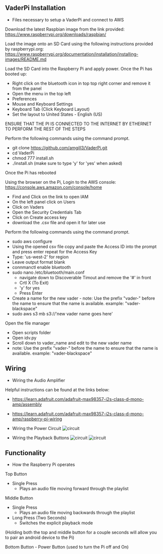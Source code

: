 

## VaderPi Installation ##
- Files necessary to setup a VaderPi and connect to AWS

Download the latest Raspbian image from the link provided: https://www.raspberrypi.org/downloads/raspbian/

Load the image onto an SD Card using the following instructions provided by raspberrypi.org:
https://www.raspberrypi.org/documentation/installation/installing-images/README.md

Load the SD Card into the Raspberry Pi and apply power. Once the Pi has booted up:
- Right click on the bluetooth icon in top top right corner and remove it from the panel
- Open the menu in the top left
 - Preferences
 - Mouse and Keyboard Settings
 - Keyboard Tab (Click Keyboard Layout)
 - Set the layout to United States - English (US)

ENSURE THAT THE PI IS CONNECTED TO THE INTERNET BY ETHERNET TO PERFORM THE REST OF THE STEPS

Perform the following commands using the command prompt.
- git clone https://github.com/amgill3/VaderPi.git
- cd VaderPi
- chmod 777 install.sh
- ./install.sh
(make sure to type 'y' for 'yes' when asked)

Once the Pi has rebooted 

Using the browser on the Pi, Login to the AWS console: https://console.aws.amazon.com/console/home
- Find and Click on the link to open IAM
- On the left panel click on Users
- Click on Vaders
- Open the Security Credentials Tab
- Click on Create access key
- download the .csv file and open it for later use

Perform the following commands using the command prompt.
 - sudo aws configure
  - Using the opened csv file copy and paste the Access ID into the prompt and press enter
repeat for the Access Key
  - Type: 'us-west-2' for region
  - Leave output format blank
 - connmanctl enable bluetooth
 - sudo nano /etc/bluetooth/main.conf
   - navigate down to Discoverable Timout and remove the '#' in front
   - Crtl X (To Exit)
   - 'y' for yes
   - Press Enter
 - Create a name for the new vader - note: Use the prefix "vader-" before the name to ensure that the name is available. example: "vader-blackspace"
  - sudo aws s3 mb s3://'new vader name goes here'

Open the file manager
 - Open scripts folder
 - Open idv.py
  - Scroll down to vader_name and edit to the new vader name
  - note: Use the prefix "vader-" before the name to ensure that the name is available. example: "vader-blackspace"




## Wiring ##

- Wiring the Audio Amplifier

Helpful instructions can be found at the links below:
 - https://learn.adafruit.com/adafruit-max98357-i2s-class-d-mono-amp/assembly
 - https://learn.adafruit.com/adafruit-max98357-i2s-class-d-mono-amp/raspberry-pi-wiring
  
- Wiring the Power Circuit
 ![circuit](https://raw.github.com/amgill3/VaderPi/master/pictures/powercircuit.png)
  
- Wiring the Playback Buttons
 ![circuit](https://raw.github.com/amgill3/VaderPi/master/pictures/button_bb.png)
 ![circuit](https://raw.github.com/amgill3/VaderPi/master/pictures/button_schem.png)



## Functionality ##
- How the Raspberry Pi operates

Top Button
- Single Press
  - Plays an audio file moving forward through the playlist
  
Middle Button
- Single Press
  - Plays an audio file moving backwards through the playlist
- Long Press (Two Seconds)
  - Switches the explicit playback mode
  
(Holding both the top and middle button for a couple seconds will allow you to pair an android device to the Pi)

Bottom Button - Power Button
(used to turn the Pi off and On)
